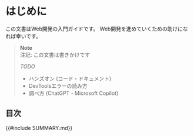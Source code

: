 # はじめに

この文書はWeb開発の入門ガイドです。
Web開発を進めていくための助けになれば幸いです。

> **Note**\
> 注記: この文書は書きかけです
>
> _TODO_
>
> - ハンズオン (コード・ドキュメント)
> - DevToolsエラーの読み方
> - 調べ方 (ChatGPT・Microsoft Copilot)

## 目次

{{#include SUMMARY.md}}
